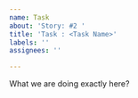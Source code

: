 ```yaml
---
name: Task
about: 'Story: #2 '
title: 'Task : <Task Name>'
labels: ''
assignees: ''

---
```


What we are doing exactly here?
